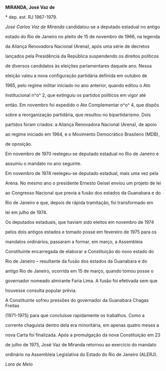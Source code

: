 **MIRANDA, José Vaz de**



\* dep. est. RJ 1967-1979.



*José Carlos Vaz de Miranda* candidatou-se a deputado estadual no antigo

estado do Rio de Janeiro no pleito de 15 de novembro de 1966, na legenda

da Aliança Renovadora Nacional (Arena), após uma série de decretos

lançados pela Presidência da República suspendendo os direitos políticos

de diversos candidatos às eleições parlamentares daquele ano. Nessa

eleição valeu a nova configuração partidária definida em outubro de

1965, pelo regime militar iniciado no ano anterior, quando editou o Ato

Institucional n^o^ 2, que extinguiu os partidos políticos em vigor até

então. Em novembro foi expedido o Ato Complementar n^o^ 4, que dispôs

sobre a reorganização partidária, que resultou no bipartidarismo. Dois

partidos foram criados: a Aliança Renovadora Nacional (Arena), de apoio

ao regime iniciado em 1964, e o Movimento Democrático Brasileiro (MDB),

de oposição.



Em novembro de 1970 reelegeu-se deputado estadual no Rio de Janeiro e

assumiu o mandato no ano seguinte.



Em novembro de 1974 reelegeu-se deputado estadual, mais uma vez pela

Arena. No mesmo ano o presidente Ernesto Geisel enviou um projeto de lei

ao Congresso Nacional que previa a fusão dos estados da Guanabara e do

Rio de Janeiro e que, depois de rápida tramitação, foi transformado em

lei em julho de 1974.



Os deputados estaduais, que haviam sido eleitos em novembro de 1974

pelos dois antigos estados e tomado posse em fevereiro de 1975 para os

mandatos ordinários, passaram a formar, em março, a Assembleia

Constituinte encarregada de elaborar a Constituição do novo estado do

Rio de Janeiro – resultante da fusão dos estados da Guanabara e do

antigo Rio de Janeiro, ocorrida em 15 de março, quando tomou posse o

governador nomeado almirante Faria Lima. A fusão foi efetivada sem que

houvesse consulta popular prévia.



A Constituinte sofreu pressões do governador da Guanabara Chagas Freitas

(1971-1975) para que concluísse rapidamente os trabalhos. Como a

corrente chaguista dentro dela era minoritária, em apenas quatro meses a

nova Carta foi finalizada. Após a promulgação da nova Constituição em 23

de julho de 1975, José Vaz de Miranda retornou ao exercício do mandato

ordinário na Assembleia Legislativa do Estado do Rio de Janeiro (ALERJ).



*Lara de Melo*



